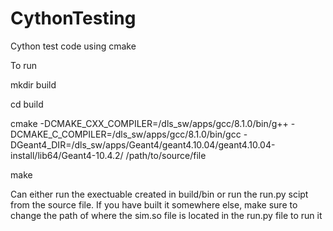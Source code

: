 # CythonTesting
Cython test code using cmake

To run

mkdir build

cd build

cmake -DCMAKE_CXX_COMPILER=/dls_sw/apps/gcc/8.1.0/bin/g++ -DCMAKE_C_COMPILER=/dls_sw/apps/gcc/8.1.0/bin/gcc -DGeant4_DIR=/dls_sw/apps/Geant4/geant4.10.04/geant4.10.04-install/lib64/Geant4-10.4.2/ /path/to/source/file

make

Can either run the exectuable created in build/bin or run the run.py scipt from the source file.
If you have built it somewhere else, make sure to change the path of where the sim.so file is located in the run.py file to run it
